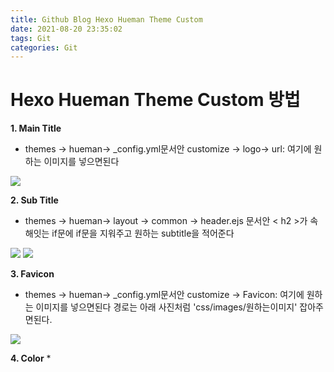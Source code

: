 ```yaml
---
title: Github Blog Hexo Hueman Theme Custom
date: 2021-08-20 23:35:02
tags: Git
categories: Git
---
```

# Hexo Hueman Theme Custom 방법

**1. Main Title**
* themes -> hueman-> _config.yml문서안 customize -> logo-> url: 여기에 원하는 이미지를 넣으면된다

![](\image\HexoThemeCustom\1.PNG)

**2. Sub Title**
* themes -> hueman-> layout -> common -> header.ejs 문서안  < h2 >가 속해잇는 if문에 if문을 지워주고 원하는 subtitle을 적어준다

![](\image\HexoThemeCustom\2.PNG)
![](\image\HexoThemeCustom\3.PNG)

**3. Favicon**
* themes -> hueman-> _config.yml문서안 customize -> Favicon: 여기에 원하는 이미지를 넣으면된다 경로는 아래 사진처럼 'css/images/원하는이미지' 잡아주면된다. 

![](\image\HexoThemeCustom\4.PNG)

**4. Color**
* 

![]()

